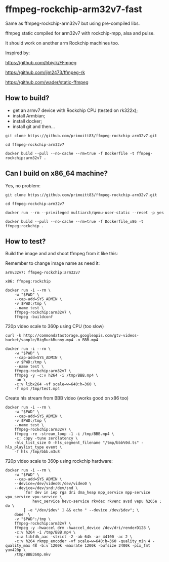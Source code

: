 # ffmpeg-rockchip-arm32v7-fast

Same as ffmpeg-rockchip-arm32v7 but using pre-compiled libs.

ffmpeg static compiled for arm32v7 with rockchip-mpp, alsa and pulse.

It should work on another arm Rockchip machines too.

Inspired by:

https://github.com/hbiyik/FFmpeg

https://github.com/jjm2473/ffmpeg-rk

https://github.com/wader/static-ffmpeg


## How to build?

- get an armv7 device with Rockchip CPU (tested on rk322x);
- install Armbian;
- install docker;
- install git and then...

````
git clone https://github.com/primoitt83/ffmpeg-rockchip-arm32v7.git

cd ffmpeg-rockchip-arm32v7

docker build --pull --no-cache --rm=true -f Dockerfile -t ffmpeg-rockchip:arm32v7 .
````

## Can I build on x86_64 machine?

Yes, no problem:

````
git clone https://github.com/primoitt83/ffmpeg-rockchip-arm32v7.git

cd ffmpeg-rockchip-arm32v7

docker run --rm --privileged multiarch/qemu-user-static --reset -p yes

docker build --pull --no-cache --rm=true -f Dockerfile_x86 -t ffmpeg:rockchip .
````

## How to test?

Build the image and and shoot ffmpeg from it like this:

Remember to change image name as need it:

````
armv32v7: ffmpeg-rockchip:arm32v7

x86: ffmpeg:rockchip
````

````
docker run -i --rm \
    -w "$PWD" \
    --cap-add=SYS_ADMIN \
    -v $PWD:/tmp \
    --name test \
    ffmpeg-rockchip:arm32v7 \
    ffmpeg -buildconf
````

720p video scale to 360p using CPU (too slow)
````
curl -k http://commondatastorage.googleapis.com/gtv-videos-bucket/sample/BigBuckBunny.mp4 -o BBB.mp4

docker run -i --rm \
    -w "$PWD" \
    --cap-add=SYS_ADMIN \
    -v $PWD:/tmp \
    --name test \
    ffmpeg-rockchip:arm32v7 \
    ffmpeg -y -c:v h264 -i /tmp/BBB.mp4 \
    -an \
    -c:v libx264 -vf scale=w=640:h=360 \
    -f mp4 /tmp/test.mp4
````    

Create hls stream from BBB video (works good on x86 too)

````
docker run -i --rm \
    -w "$PWD" \
    --cap-add=SYS_ADMIN \
    -v $PWD:/tmp \
    --name test \
    ffmpeg-rockchip:arm32v7 \
    ffmpeg -re -stream_loop -1 -i /tmp/BBB.mp4 \
    -c: copy -tune zerolatency \
    -hls_list_size 0 -hls_segment_filename "/tmp/bbb%9d.ts" -hls_playlist_type event \
    -f hls /tmp/bbb.m3u8
````  

720p video scale to 360p using rockchip hardware:

````
docker run -i --rm \
    -w "$PWD" \
    --cap-add=SYS_ADMIN \
    --device=/dev/video0:/dev/video0 \
    --device=/dev/snd:/dev/snd \
        `for dev in iep rga dri dma_heap mpp_service mpp-service vpu_service vpu-service \
            hevc_service hevc-service rkvdec rkvenc avsd vepu h265e ; do \
        [ -e "/dev/$dev" ] && echo " --device /dev/$dev"; \
    done` \
    -v "$PWD":/tmp \
    ffmpeg-rockchip:arm32v7 \
    ffmpeg -y -hwaccel drm -hwaccel_device /dev/dri/renderD128 \
    -c:v h264 -i /tmp/BBB.mp4 \
    -c:a libfdk_aac -strict -2 -ab 64k -ar 44100 -ac 2 \
    -c:v h264_rkmpp_encoder -vf scale=w=640:h=360 -quality_min 4 -quality_max 48 -b:v 1200k -maxrate 1200k -bufsize 2400k -pix_fmt yuv420p \
    /tmp/BBB360p.mkv
````